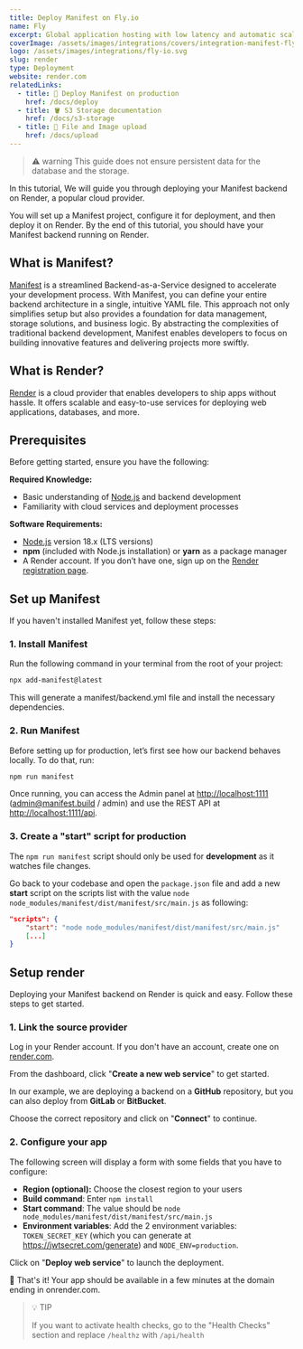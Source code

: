 ```yaml
---
title: Deploy Manifest on Fly.io
name: Fly
excerpt: Global application hosting with low latency and automatic scaling.
coverImage: /assets/images/integrations/covers/integration-manifest-fly-io.svg
logo: /assets/images/integrations/fly-io.svg
slug: render
type: Deployment
website: render.com
relatedLinks:
  - title: 🚀 Deploy Manifest on production
    href: /docs/deploy
  - title: 🪣 S3 Storage documentation
    href: /docs/s3-storage
  - title: 📂 File and Image upload
    href: /docs/upload
---
```


> ⚠️ warning
> This guide does not ensure persistent data for the database and the storage.

In this tutorial, We will guide you through deploying your Manifest backend on Render, a popular cloud provider.

You will set up a Manifest project, configure it for deployment, and then deploy it on Render. By the end of this tutorial, you should have your Manifest backend running on Render.

## What is Manifest?

[Manifest](/) is a streamlined Backend-as-a-Service designed to accelerate your development process. With Manifest, you can define your entire backend architecture in a single, intuitive YAML file. This approach not only simplifies setup but also provides a foundation for data management, storage solutions, and business logic. By abstracting the complexities of traditional backend development, Manifest enables developers to focus on building innovative features and delivering projects more swiftly.

## What is Render?

[Render](https://render.com) is a cloud provider that enables developers to ship apps without hassle. It offers scalable and easy-to-use services for deploying web applications, databases, and more.

## Prerequisites

Before getting started, ensure you have the following:

**Required Knowledge:**

- Basic understanding of [Node.js](https://nodejs.org/en/) and backend development
- Familiarity with cloud services and deployment processes

**Software Requirements:**

- [Node.js](https://nodejs.org/en/) version 18.x (LTS versions)
- **npm** (included with Node.js installation) or **yarn** as a package manager
- A Render account. If you don’t have one, sign up on the [Render registration page](https://render.com).

## Set up Manifest

If you haven't installed Manifest yet, follow these steps:

### 1. Install Manifest

Run the following command in your terminal from the root of your project:

```bash
npx add-manifest@latest
```

This will generate a manifest/backend.yml file and install the necessary dependencies.

### 2. Run Manifest

Before setting up for production, let’s first see how our backend behaves locally. To do that, run:

```bash
npm run manifest
```

Once running, you can access the Admin panel at [http://localhost:1111](http://localhost:1111) (admin@manifest.build / admin) and use the REST API at [http://localhost:1111/api](http://localhost:1111/api).

### 3. Create a "start" script for production

The `npm run manifest` script should only be used for **development** as it watches file changes.

Go back to your codebase and open the `package.json` file and add a new **start** script on the scripts list with the value `node node_modules/manifest/dist/manifest/src/main.js` as following:

```json title="package.json"
"scripts": {
    "start": "node node_modules/manifest/dist/manifest/src/main.js"
    [...]
}
```

## Setup render

Deploying your Manifest backend on Render is quick and easy. Follow these steps to get started.

### 1. Link the source provider

Log in your Render account. If you don't have an account, create one on [render.com](https://render.com).

From the dashboard, click "**Create a new web service**" to get started.

In our example, we are deploying a backend on a **GitHub** repository, but you can also deploy from **GitLab** or **BitBucket**.

Choose the correct repository and click on "**Connect**" to continue.

### 2. Configure your app

The following screen will display a form with some fields that you have to configure:

- **Region (optional):** Choose the closest region to your users
- **Build command**: Enter `npm install`
- **Start command**: The value should be `node node_modules/manifest/dist/manifest/src/main.js`
- **Environment variables**: Add the 2 environment variables: `TOKEN_SECRET_KEY` (which you can generate at https://jwtsecret.com/generate) and `NODE_ENV=production`.

Click on "**Deploy web service**" to launch the deployment.

🎉 That's it! Your app should be available in a few minutes at the domain ending in onrender.com.

> 💡 TIP
>
> If you want to activate health checks, go to the "Health Checks" section and replace `/healthz` with `/api/health`
